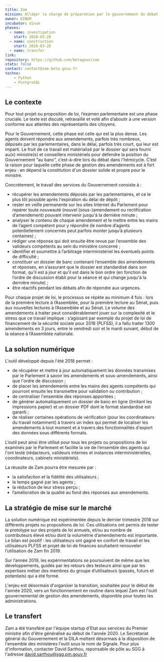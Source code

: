 ```yaml
---
title: Zam
mission: Alléger la charge de préparation par le gouvernement du débat parlementaire.
owner: DINUM
incubator: dinum
phases:
  - name: investigation
    start: 2018-03-28
  - name: construction
    start: 2018-03-28
  - name: transfer
link:
repository: https://github.com/betagouv/zam
stats: false
contact: contact@zam.beta.gouv.fr
techno:
    - Python
    - PostgreSQL
---
```


## Le contexte

Pour tout projet ou proposition de loi, l’examen parlementaire est une phase cruciale. Le texte est discuté, retravaillé et voté afin d’aboutir à une version conforme aux attentes des représentants des citoyens.

Pour le Gouvernement, cette phase est celle qui est la plus dense. Les agents doivent répondre aux amendements, parfois très nombreux, déposés par les parlementaires, dans le délai, parfois très court, qui leur est imparti. Le fruit de ce travail est matérialisé par le dossier qui sera fourni au(x) ministre(s) et conseillers ministériels pour défendre la position du Gouvernement “au banc”, c’est-à-dire lors du débat dans l'hémicycle. C’est la raison pour laquelle cette phase de gestion des amendements est à fort enjeu : en dépend la constitution d'un dossier solide et propre pour le ministre.

Concrètement, le travail des services du Gouvernement consiste à :
- récupérer les amendements déposés par les parlementaires, et ce le plus tôt possible après l'expiration du délai de dépôt ;
- rester en veille permanente sur les sites Internet du Parlement pour repérer toute nouveauté (nouvel (sous-)amendement ou rectification d’amendement) pouvant intervenir jusqu'à la dernière minute ;
- analyser le contenu de chaque amendement et le mettre entre les mains de l’agent compétent pour y répondre (le nombre d’agents potentiellement concernés peut parfois monter jusqu’à plusieurs centaines) ;
- rédiger une réponse qui doit ensuite être revue par l’ensemble des valideurs compétents au sein du ministère concerné ;
- identifier et soumettre à l’arbitrage interministériel les éventuels points de difficulté ;
- constituer un dossier de banc contenant l’ensemble des amendements et réponses, en s’assurant que le dossier est standardisé dans son format, qu'il est à jour et qu'il est dans le bon ordre (en fonction de l’ordre de discussion établi pour la séance et qui change jusqu'à la dernière minute) ;
- être réactifs pendant les débats afin de répondre aux urgences.

Pour chaque projet de loi, le processus se répète au minimum 4 fois : lors de la première lecture à l’Assemblée, pour la première lecture au Sénat, puis aux nouvelles lectures à l’Assemblée et au Sénat. Le volume des amendements à traiter peut considérablement jouer sur la complexité et le stress que ce travail implique : s’agissant par exemple du projet de loi de financement de la sécurité sociale pour 2018 (PLFSS), il a fallu traiter 1300 amendements en 3 jours, entre le vendredi soir et le mardi suivant, début de la séance à l’Assemblée nationale.

## La solution numérique

L'outil développé depuis l'été 2018 permet :
- de récupérer et mettre à jour automatiquement les données transmises par le Parlement à savoir les amendements et sous-amendements, ainsi que l'ordre de discussion ;
- de placer les amendements entre les mains des agents compétents qui pourront ensuite les transmettre pour validation ou contribution ;
- de centraliser l'ensemble des réponses apportées ;
- de générer automatiquement un dossier de banc en ligne (limitant les impressions papier) et un dossier PDF dont le format standardisé est garanti ;
- de réaliser certaines opérations de vérification (pour les coordinateurs du travail notamment) à travers un index qui permet de localiser les amendements à tout moment et à travers des fonctionnalités d'export des données sous différents formats.

L’outil peut ainsi être utilisé pour tous les projets ou propositions de loi examinés par le Parlement et facilite la vie de l’ensemble des agents qui l'ont testé (rédacteurs, valideurs internes et instances interministérielles, coordinateurs, cabinets ministériels).

La réussite de Zam pourra être mesurée par :
- la satisfaction et la fidélité des utilisateurs ;
- le temps gagné par les agents ;
- la réduction de leur stress perçu ;
- l’amélioration de la qualité au fond des réponses aux amendements.

## La stratégie de mise sur le marché

La solution numérique est expérimentée depuis le dernier trimestre 2018 sur différents projets ou propositions de loi. Ces utilisations ont permis de tester le prototype sur des projets de loi annuels, et/ou au nombre de contributeurs élevé et/ou dont la volumétrie d’amendements est importante. Le bilan est positif : les utilisateurs ont gagné en confort de travail et les utilisateurs PLFSS et projet de loi de finances souhaitent renouveler l’utilisation de Zam fin 2019.

Sur l’année 2019, les expérimentations se poursuivent de même que les développements, guidés par les retours des testeurs ainsi que par les expertises métier des membres du groupe d’utilisateurs (passés, futurs et potentiels) qui a été formé.

L'enjeu est désormais d'organiser la transition, souhaitée pour le début de l'année 2020, vers un fonctionnement en routine dans lequel Zam est l'outil gouvernemental de gestion des amendements, disponible pour toutes les administrations.

## Le transfert

Zam a été transféré par l'équipe startup d'Etat aux services du Premier ministre afin d'être généralisé au début de l'année 2020. Le Secrétariat général du Gouvernement et la DILA mettent désormais à la disposition de l'ensemble des ministères l'outil sous le nom de Signale. Pour plus d'information, contacter David Sarthou, reponsable de pôle au SGG à l'adresse david.sarthou@sgg.pm.gouv.fr
